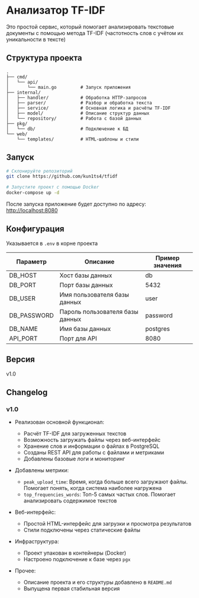 # Анализатор TF-IDF

Это простой сервис, который помогает анализировать текстовые документы с помощью метода TF-IDF (частотность слов с учётом их уникальности в тексте)

## Структура проекта

```text
.
├── cmd/
│   └── api/
│       └── main.go         # Запуск приложения
├── internal/
│   ├── handler/            # Обработка HTTP-запросов
│   ├── parser/             # Разбор и обработка текста
│   ├── service/            # Основная логика и расчёты TF-IDF
│   ├── model/              # Описание структур данных
│   └── repository/         # Работа с базой данных
├── pkg/
│   └── db/                 # Подключение к БД
└── web/
    └── templates/          # HTML-шаблоны и стили
```

## Запуск

```bash
# Склонируйте репозиторий
git clone https://github.com/kun1ts4/tfidf

# Запустите проект с помощью Docker
docker-compose up -d
```

После запуска приложение будет доступно по адресу: [http://localhost:8080](http://localhost:8080)

## Конфигурация

Указывается в `.env` в корне проекта

| Параметр   | Описание                           | Пример значения |
| ---------- | ---------------------------------- | --------------- |
| DB_HOST    | Хост базы данных                   | db              |
| DB_PORT    | Порт базы данных                   | 5432            |
| DB_USER    | Имя пользователя базы данных       | user            |
| DB_PASSWORD| Пароль пользователя базы данных    | password        |
| DB_NAME    | Имя базы данных                    | postgres        |
| API_PORT   | Порт для API                       | 8080            |

## Версия

v1.0

## Changelog

### v1.0

* Реализован основной функционал:

    * Расчёт TF-IDF для загруженных текстов
    * Возможность загружать файлы через веб-интерфейс
    * Хранение слов и информации о файлах в PostgreSQL
    * Созданы REST API для работы с файлами и метриками
    * Добавлены базовые логи и мониторинг

* Добавлены метрики:

  * `peak_upload_time`: Время, когда больше всего загружают файлы. Помогает понять, когда система наиболее нагружена
  * `top_frequencies_words`: Топ-5 самых частых слов. Помогает анализировать содержимое текстов
  
* Веб-интерфейс:

    * Простой HTML-интерфейс для загрузки и просмотра результатов
    * Стили подключены через статические файлы

* Инфраструктура:

    * Проект упакован в контейнеры (Docker)
    * Настроено подключение к базе через `pgx`

* Прочее:

    * Описание проекта и его структуры добавлено в `README.md`
    * Выпущена первая стабильная версия
